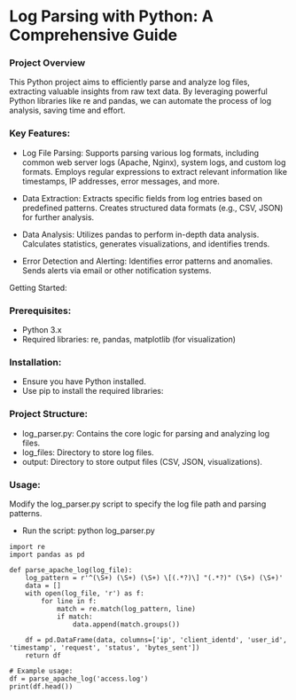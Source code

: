 # Log Parsing with Python: A Comprehensive Guide

### Project Overview
This Python project aims to efficiently parse and analyze log files, extracting valuable insights from raw text data. By leveraging powerful Python libraries like re and pandas, we can automate the process of log analysis, saving time and effort.

### Key Features:

* Log File Parsing:
Supports parsing various log formats, including common web server logs (Apache, Nginx), system logs, and custom log formats.
Employs regular expressions to extract relevant information like timestamps, IP addresses, error messages, and more.

* Data Extraction:
Extracts specific fields from log entries based on predefined patterns.
Creates structured data formats (e.g., CSV, JSON) for further analysis.

* Data Analysis:
Utilizes pandas to perform in-depth data analysis.
Calculates statistics, generates visualizations, and identifies trends.

* Error Detection and Alerting:
Identifies error patterns and anomalies.
Sends alerts via email or other notification systems.

Getting Started:
### Prerequisites:
* Python 3.x
* Required libraries: re, pandas, matplotlib (for visualization)

### Installation:
* Ensure you have Python installed.
* Use pip to install the required libraries:

### Project Structure:
* log_parser.py: Contains the core logic for parsing and analyzing log files.
* log_files: Directory to store log files.
* output: Directory to store output files (CSV, JSON, visualizations).

### Usage:
Modify the log_parser.py script to specify the log file path and parsing patterns.

* Run the script:
python log_parser.py

```
import re
import pandas as pd

def parse_apache_log(log_file):
    log_pattern = r'^(\S+) (\S+) (\S+) \[(.*?)\] "(.*?)" (\S+) (\S+)'
    data = []
    with open(log_file, 'r') as f:
        for line in f:
            match = re.match(log_pattern, line)
            if match:
                data.append(match.groups())

    df = pd.DataFrame(data, columns=['ip', 'client_identd', 'user_id', 'timestamp', 'request', 'status', 'bytes_sent'])
    return df

# Example usage:
df = parse_apache_log('access.log')
print(df.head())
```

